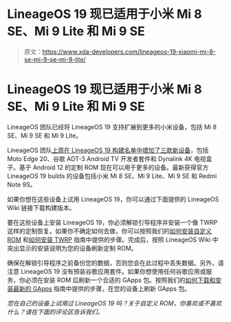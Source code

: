 # LineageOS 19 现已适用于小米 Mi 8 SE、Mi 9 Lite 和 Mi 9 SE

> 原文：<https://www.xda-developers.com/lineageos-19-xiaomi-mi-8-se-mi-9-se-mi-9-lite/>

# LineageOS 19 现已适用于小米 Mi 8 SE、Mi 9 Lite 和 Mi 9 SE

LineageOS 团队已经将 LineageOS 19 支持扩展到更多的小米设备，包括 Mi 8 SE、Mi 9 SE 和 Mi 9 Lite。

LineageOS 团队[上周在 LineageOS 19 构建名单中增加了三款新设备](https://www.xda-developers.com/lineageos-19-moto-edge-20-google-adt-3-dynalink-4k-android-tv-box/)，包括 Moto Edge 20、谷歌 ADT-3 Android TV 开发者套件和 Dynalink 4K 电视盒子。基于 Android 12 的定制 ROM 现在可以用于更多的设备。最新获得官方 LineageOS 19 builds 的设备包括小米 Mi 8 SE、Mi 9 Lite、Mi 9 SE 和 Redmi Note 9S。

如果你想在这些设备上试用 LineageOS 19，你可以通过下面提供的 LineageOS Wiki 链接下载构建版本。

要在这些设备上安装 LineageOS 19，你必须解锁引导程序并安装一个像 TWRP 这样的定制恢复。如果你不确定如何去做，你可以按照我们的[如何安装自定义 ROM](https://www.xda-developers.com/how-to-install-custom-rom-android/) 和[如何安装 TWRP](https://www.xda-developers.com/how-to-install-twrp/) 指南中提供的步骤。完成后，按照 LineageOS Wiki 中突出显示的安装说明为您的设备刷新定制 ROM。

确保在解锁引导程序之前备份您的数据，否则您会在此过程中丢失数据。另外，请注意 LineageOS 19 没有预装谷歌应用套件。如果你想使用任何谷歌应用或服务，你必须在安装 ROM 后刷新一个合适的 GApps 包。按照我们的[如何下载和安装最新的 GApps](https://www.xda-developers.com/download-google-apps-gapps/) 指南中提供的步骤，在您的设备上刷新 GApps 包。

*您在自己的设备上试用过 LineageOS 19 吗？关于自定义 ROM，你喜欢或不喜欢什么？请在下面的评论区告诉我们。*